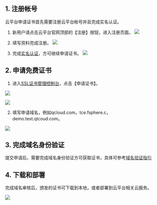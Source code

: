 ## 1. 注册帐号
云平台申请证书首先需要注册云平台帐号并且完成实名认证。

1) 新用户请点击云平台官网顶部的【注册】按钮，进入注册页面。
![](https://mc.qcloudimg.com/static/img/cc760f13d5e89b06ff3c48b9aeb66c63/0.png)

2) 填写资料完成注册。
![](https://mc.qcloudimg.com/static/img/663e6b293d35f1d39eff4e3cca1b5ac7/1.png)

3) 完成[实名认证](http://console.tce.fsphere.cn/developer/auth)，方可继续申请证书。
![](https://mc.qcloudimg.com/static/img/b4f85ccb5ec8a9eb58040eeacfafc9d6/2.png)

## 2. 申请免费证书

1) 进入[SSL证书管理控制台](http://console.tce.fsphere.cn/ssl)，点击【申请证书】。

![](https://mc.qcloudimg.com/static/img/2363dce283c66901c4662f48784661e7/3.png)

![](https://mc.qcloudimg.com/static/img/bcc0734866a5b04a5d14915782bb1412/4.png)

2) 填写申请域名，例如qcloud.com，tce.fsphere.c，demo.test.qlcoud.com。

![](https://mc.qcloudimg.com/static/img/cd4c29b2c97cfa9b250fb42631ed5642/5.png)

## 3. 完成域名身份验证
提交申请后，需要完成域名身份验证方可获取证书，具体可参考[域名验证指引](http://tce.fsphere.cn/document/product/400/4142)

## 4. 下载和部署
完成域名审核后，颁发的证书可下载到本地，或者部署到云平台相关云服务。

![](https://mc.qcloudimg.com/static/img/ec3b3b9f7bc50e72dbfd254fe20a2e94/6.png)
